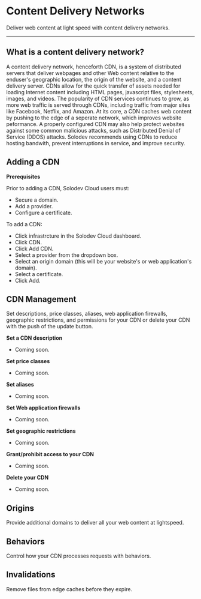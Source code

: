 # Content Delivery Networks

Deliver web content at light speed with content delivery networks. 

--- 


## What is a content delivery network? 

A content delivery network, henceforth CDN, is a system of distributed servers that deliver webpages and other Web content relative to the enduser's geographic location, the origin of the website, and a content delivery server. CDNs allow for the quick transfer of assets needed for loading Internet content including HTML pages, javascript files, stylesheets, images, and videos. The popularity of CDN services continues to grow, as more web traffic is served through CDNs, including traffic from major sites like Facebook, Netflix, and Amazon. At its core, a CDN caches web content by pushing to the edge of a seperate network, which improves website peformance. A properly configured CDN may also help protect websites against some common malicious attacks, such as Distributed Denial of Service (DDOS) attacks. Solodev recommends using CDNs to reduce hosting bandwith, prevent interruptions in service, and improve security. 


## Adding a CDN

**Prerequisites** 

Prior to adding a CDN, Solodev Cloud users must: 

- Secure a domain. 
- Add a provider. 
- Configure a certificate. 


To add a CDN:

- Click infrastrcture in the Solodev Cloud dashboard. 
- Click CDN. 
- Click Add CDN. 
- Select a provider from the dropdown box. 
- Select an origin domain (this will be your website's or web application's domain). 
- Select a certificate. 
- Click Add. 

## CDN Management 

Set descriptions, price classes, aliases, web application firewalls, geographic restrictions, and permissions for your CDN  or delete your CDN with the push of the update button. 

**Set a CDN description**

- Coming soon.

**Set price classes**

- Coming soon.

**Set aliases**

- Coming soon.

**Set Web application firewalls**

- Coming soon.

**Set geographic restrictions**

- Coming soon.

**Grant/prohibit access to your CDN** 

- Coming soon.

**Delete your CDN**

- Coming soon.

## Origins

Provide additional domains to deliver all your web content at lightspeed. 

## Behaviors

Control how your CDN processes requests with behaviors. 

## Invalidations

Remove files from edge caches before they expire.  


